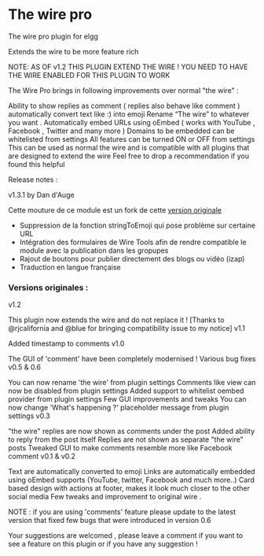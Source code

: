 # The wire pro
 The wire pro plugin for elgg

Extends the wire to be more feature rich

NOTE: AS OF v1.2 THIS PLUGIN EXTEND THE WIRE ! YOU NEED TO HAVE THE WIRE ENABLED FOR THIS PLUGIN TO WORK

The Wire Pro brings in following improvements over normal "the wire" :

 Ability to show replies as comment ( replies also behave like comment )
automatically convert text like :) into emoji 
Rename “The wire” to whatever you want .
 Automatically embed URLs using oEmbed ( works with YouTube , Facebook , Twitter and many more ) 
Domains to be embedded can be whitelisted from settings 
All features can be turned ON or OFF from settings 
This can be used as normal the wire and is compatible with all plugins that are designed to extend the wire 
Feel free to drop a recommendation if you found this helpful 

Release notes :

v1.3.1 by Dan d'Auge

Cette mouture de ce module est un fork de cette [version originale](https://github.com/physcocode/the-wire-pro)

- Suppression de la fonction stringToEmoji qui pose problème sur certaine URL
- Intégration des formulaires de Wire Tools afin de rendre compatible le module avec la publication dans les gropupes
- Rajout de boutons pour publier directement des blogs ou vidéo (izap)
- Traduction en langue française


### Versions originales :

v1.2

This plugin now extends the wire and do not replace it ! [Thanks to @rjcalifornia and @blue for bringing compatibility issue to my notice]
 v1.1

Added timestamp to comments
  v1.0

The GUI of 'comment' have been completely modernised ! 
Various bug fixes
 v0.5 & 0.6

You can now rename 'the wire' from plugin settings
Comments like view can now be disabled from plugin settings
Added support to whitelist oembed provider from plugin settings
Few GUI improvements and tweaks
You can now change 'What's happening ?' placeholder message from plugin settings
 v0.3

"the wire" replies are now shown as comments under the post
Added ability to reply from the post itself
Replies are not shown as separate "the wire" posts
Tweaked GUI to make comments resemble more like Facebook comment
  v0.1 & v0.2

Text are automatically converted to emoji 
Links are automatically embedded using oEmbed supports (YouTube, twitter, Facebook and much more..)
Card based design with actions at footer, makes it look much closer to the other social media 
Few tweaks and improvement to original wire .


NOTE : if you are using 'comments' feature please update to the latest version that fixed few bugs that were introduced in version 0.6

Your suggestions are welcomed , please leave a comment if you want to see a feature on this plugin or if you have any suggestion !
